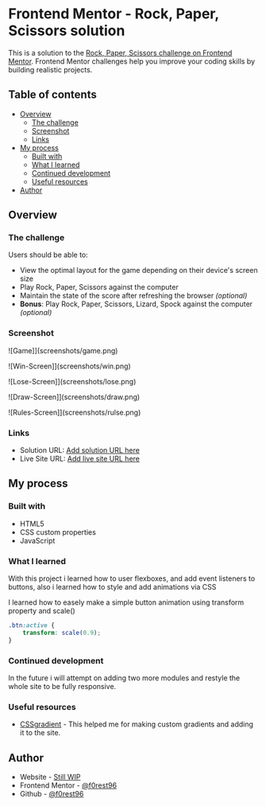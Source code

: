# Frontend Mentor - Rock, Paper, Scissors solution

This is a solution to the [Rock, Paper, Scissors challenge on Frontend Mentor](https://www.frontendmentor.io/challenges/rock-paper-scissors-game-pTgwgvgH). Frontend Mentor challenges help you improve your coding skills by building realistic projects. 

## Table of contents

- [Overview](#overview)
  - [The challenge](#the-challenge)
  - [Screenshot](#screenshot)
  - [Links](#links)
- [My process](#my-process)
  - [Built with](#built-with)
  - [What I learned](#what-i-learned)
  - [Continued development](#continued-development)
  - [Useful resources](#useful-resources)
- [Author](#author)

## Overview

### The challenge

Users should be able to:

- View the optimal layout for the game depending on their device's screen size
- Play Rock, Paper, Scissors against the computer
- Maintain the state of the score after refreshing the browser _(optional)_
- **Bonus**: Play Rock, Paper, Scissors, Lizard, Spock against the computer _(optional)_

### Screenshot

![Game]](screenshots/game.png)

![Win-Screen]](screenshots/win.png)

![Lose-Screen]](screenshots/lose.png)

![Draw-Screen]](screenshots/draw.png)

![Rules-Screen]](screenshots/rulse.png)

### Links

- Solution URL: [Add solution URL here](https://your-solution-url.com)
- Live Site URL: [Add live site URL here](https://your-live-site-url.com)

## My process

### Built with

- HTML5
- CSS custom properties
- JavaScript
### What I learned

With this project i learned how to user flexboxes, and add event listeners to buttons, also i learned how to style and add animations via CSS

I learned  how to easely make a simple button animation using transform property and scale()
```css
.btn:active {
    transform: scale(0.9);
}
```
### Continued development

In the future i will attempt on adding two more modules and restyle the whole site to be fully responsive.

### Useful resources

- [CSSgradient](https://cssgradient.io) - This helped me for making custom gradients and adding it to the site.
## Author

- Website - [Still WIP](#)
- Frontend Mentor - [@f0rest96](https://www.frontendmentor.io/profile/f0rest96)
- Github - [@f0rest96](https://github.com/f0rest96)

